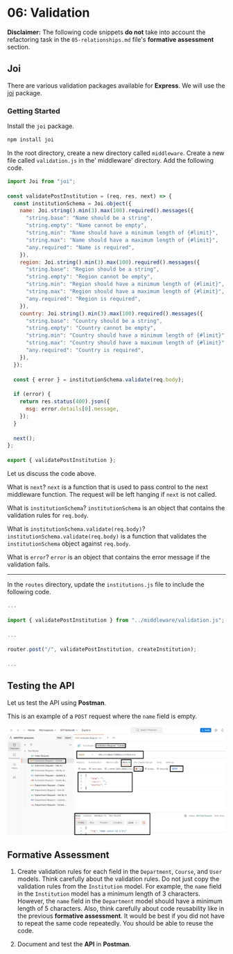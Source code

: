 # 06: Validation

**Disclaimer:** The following code snippets **do not** take into account the refactoring task in the `05-relationships.md` file's **formative assessment** section. 

## Joi

There are various validation packages available for **Express**. We will use the [joi](https://joi.dev/) package.

### Getting Started

Install the `joi` package.

```bash
npm install joi
```

In the root directory, create a new directory called `middleware`. Create a new file called `validation.js` in the' middleware' directory. Add the following code.

```javascript
import Joi from "joi";

const validatePostInstitution = (req, res, next) => {
  const institutionSchema = Joi.object({
    name: Joi.string().min(3).max(100).required().messages({
      "string.base": "Name should be a string",
      "string.empty": "Name cannot be empty",
      "string.min": "Name should have a minimum length of {#limit}",
      "string.max": "Name should have a maximum length of {#limit}",
      "any.required": "Name is required",
    }),
    region: Joi.string().min(3).max(100).required().messages({
      "string.base": "Region should be a string",
      "string.empty": "Region cannot be empty",
      "string.min": "Region should have a minimum length of {#limit}",
      "string.max": "Region should have a maximum length of {#limit}",
      "any.required": "Region is required",
    }),
    country: Joi.string().min(3).max(100).required().messages({
      "string.base": "Country should be a string",
      "string.empty": "Country cannot be empty",
      "string.min": "Country should have a minimum length of {#limit}",
      "string.max": "Country should have a maximum length of {#limit}",
      "any.required": "Country is required",
    }),
  });

  const { error } = institutionSchema.validate(req.body);

  if (error) {
    return res.status(400).json({
      msg: error.details[0].message,
    });
  }

  next();
};

export { validatePostInstitution };
```

Let us discuss the code above.

What is `next`? `next` is a function that is used to pass control to the next middleware function. The request will be left hanging if `next` is not called.

What is `institutionSchema`? `institutionSchema` is an object that contains the validation rules for `req.body`.

What is `institutionSchema.validate(req.body)`? `institutionSchema.validate(req.body)` is a function that validates the `institutionSchema` object against `req.body`.

What is `error`? `error` is an object that contains the error message if the validation fails.

---

In the `routes` directory, update the `institutions.js` file to include the following code.

```javascript
...

import { validatePostInstitution } from "../middleware/validation.js";

...

router.post("/", validatePostInstitution, createInstitution);

...
```

## Testing the API

Let us test the API using **Postman**.

This is an example of a `POST` request where the `name` field is empty.

![](<../resources (ignore)/img/06/postman-1.PNG>)

## Formative Assessment

1. Create validation rules for each field in the `Department`, `Course`, and `User` models. Think carefully about the validation rules. Do not just copy the validation rules from the `Institution` model. For example, the `name` field in the `Institution` model has a minimum length of 3 characters. However, the `name` field in the `Department` model should have a minimum length of 5 characters. Also, think carefully about code reusability like in the previous **formative assessment**. It would be best if you did not have to repeat the same code repeatedly. You should be able to reuse the code.

2. Document and test the **API** in **Postman**.
